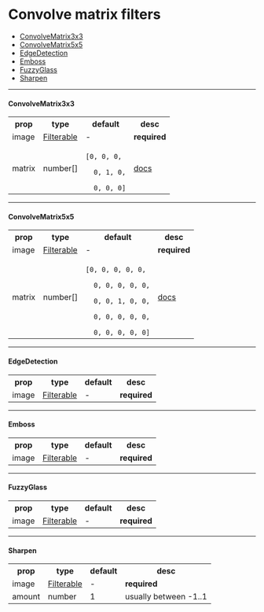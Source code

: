# Convolve matrix filters

- [ConvolveMatrix3x3](#ConvolveMatrix3x3)
- [ConvolveMatrix5x5](#ConvolveMatrix5x5)
- [EdgeDetection](#EdgeDetection)
- [Emboss](#Emboss)
- [FuzzyGlass](#FuzzyGlass)
- [Sharpen](#Sharpen)

-----

#### ConvolveMatrix3x3

<table>
  <tr>
    <th>prop</th>
    <th>type</th>
    <th>default</th>
    <th>desc</th>
  </tr>
  <tr>
    <td>image</td>
    <td><a href="types.md#Filterable">Filterable</a></td>
    <td>-</td>
    <td><strong>required</strong></td>
  </tr>
  <tr>
    <td>matrix</td>
    <td>number[]</td>
    <td>
<code>
[0,&nbsp;0,&nbsp;0,<br>
 &nbsp;0,&nbsp;1,&nbsp;0,<br>
 &nbsp;0,&nbsp;0,&nbsp;0]
</code>
    </td>
  <td>
    <a href="https://developer.apple.com/library/archive/documentation/GraphicsImaging/Reference/CoreImageFilterReference/index.html#//apple_ref/doc/filter/ci/CIConvolution3X3">docs</a>
  </td>
  </tr>
</table>

***

#### ConvolveMatrix5x5

<table>
  <tr>
    <th>prop</th>
    <th>type</th>
    <th>default</th>
    <th>desc</th>
  </tr>
  <tr>
    <td>image</td>
    <td><a href="types.md#Filterable">Filterable</a></td>
    <td>-</td>
    <td><strong>required</strong></td>
  </tr>
  <tr>
    <td>matrix</td>
    <td>number[]</td>
    <td>
<code>
[0,&nbsp;0,&nbsp;0,&nbsp;0,&nbsp;0,<br>
 &nbsp;0,&nbsp;0,&nbsp;0,&nbsp;0,&nbsp;0,<br>
 &nbsp;0,&nbsp;0,&nbsp;1,&nbsp;0,&nbsp;0,<br>
 &nbsp;0,&nbsp;0,&nbsp;0,&nbsp;0,&nbsp;0,<br>
 &nbsp;0,&nbsp;0,&nbsp;0,&nbsp;0,&nbsp;0]
</code>
    </td>
    <td>
      <a href="https://developer.apple.com/library/archive/documentation/GraphicsImaging/Reference/CoreImageFilterReference/index.html#//apple_ref/doc/filter/ci/CIConvolution5x5">docs</a>
    </td>
  </tr>
</table>

***

#### EdgeDetection

<table>
  <tr>
    <th>prop</th>
    <th>type</th>
    <th>default</th>
    <th>desc</th>
  </tr>
  <tr>
    <td>image</td>
    <td><a href="types.md#Filterable">Filterable</a></td>
    <td>-</td>
    <td><strong>required</strong></td>
  </tr>
</table>

***

#### Emboss

<table>
  <tr>
    <th>prop</th>
    <th>type</th>
    <th>default</th>
    <th>desc</th>
  </tr>
  <tr>
    <td>image</td>
    <td><a href="types.md#Filterable">Filterable</a></td>
    <td>-</td>
    <td><strong>required</strong></td>
  </tr>
</table>

***

#### FuzzyGlass

<table>
  <tr>
    <th>prop</th>
    <th>type</th>
    <th>default</th>
    <th>desc</th>
  </tr>
  <tr>
    <td>image</td>
    <td><a href="types.md#Filterable">Filterable</a></td>
    <td>-</td>
    <td><strong>required</strong></td>
  </tr>
</table>

***

#### Sharpen

<table>
  <tr>
    <th>prop</th>
    <th>type</th>
    <th>default</th>
    <th>desc</th>
  </tr>
  <tr>
    <td>image</td>
    <td><a href="types.md#Filterable">Filterable</a></td>
    <td>-</td>
    <td><strong>required</strong></td>
  </tr>
  <tr>
    <td>amount</td>
    <td>number</td>
    <td>1</td>
    <td>usually between -1..1</td>
  </tr>
</table>
